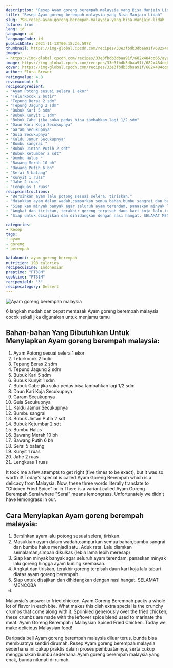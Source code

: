 ```yaml
---
description: "Resep Ayam goreng berempah malaysia yang Bisa Manjain Lidah"
title: "Resep Ayam goreng berempah malaysia yang Bisa Manjain Lidah"
slug: 798-resep-ayam-goreng-berempah-malaysia-yang-bisa-manjain-lidah
future: true
lang: id
language: id
languageCode: id
publishDate: 2021-11-12T00:18:26.597Z 
thumbnail: https://img-global.cpcdn.com/recipes/33e3fbdb3dbaa91f/682x484cq65/ayam-goreng-berempah-malaysia-foto-resep-utama.png
images:
- https://img-global.cpcdn.com/recipes/33e3fbdb3dbaa91f/682x484cq65/ayam-goreng-berempah-malaysia-foto-resep-utama.png
image: https://img-global.cpcdn.com/recipes/33e3fbdb3dbaa91f/682x484cq65/ayam-goreng-berempah-malaysia-foto-resep-utama.png
cover: https://img-global.cpcdn.com/recipes/33e3fbdb3dbaa91f/682x484cq65/ayam-goreng-berempah-malaysia-foto-resep-utama.png
author: Flora Brewer
ratingvalue: 4.8
reviewcount: 6
recipeingredient:
- "Ayam Potong sesuai selera 1 ekor"
- "Telurkocok 2 butir"
- "Tepung Beras 2 sdm"
- "Tepung Jagung 2 sdm"
- "Bubuk Kari 5 sdm"
- "Bubuk Kunyit 1 sdm"
- "Bubuk Cabe jika suka pedas bisa tambahkan lagi 1/2 sdm"
- "Daun Kari Koja Secukupnya"
- "Garam Secukupnya"
- "Gula Secukupnya"
- "Kaldu Jamur Secukupnya"
- "Bumbu sangrai "
- "Bubuk Jintan Putih 2 sdt"
- "Bubuk Ketumbar 2 sdt"
- "Bumbu Halus "
- "Bawang Merah 10 bh"
- "Bawang Putih 6 bh"
- "Serai 5 batang"
- "Kunyit 1 ruas"
- "Jahe 2 ruas"
- "Lengkuas 1 ruas"
recipeinstructions:
- "Bersihkan ayam lalu potong sesuai selera, tiriskan."
- "Masukkan ayam dalam wadah,campurkan semua bahan,bumbu sangrai dan bumbu halus menjadi satu. Aduk rata. Lalu diamkan semalaman,simpan dikulkas (lebih lama lebih meresap)"
- "Siap kan minyak banyak agar seluruh ayam terendam, panaskan minyak lalu goreng hingga ayam kuning keemasan."
- "Angkat dan tiriskan, terakhir goreng terpisah daun kari koja lalu taburi diatas ayam goreng berempah."
- "Siap untuk disajikan dan dihidangkan dengan nasi hangat. SELAMAT MENCOBA"

categories:
- Resep
tags:
- ayam
- goreng
- berempah

katakunci: ayam goreng berempah 
nutrition: 198 calories
recipecuisine: Indonesian
preptime: "PT38M"
cooktime: "PT31M"
recipeyield: "3"
recipecategory: Dessert
---
```



![Ayam goreng berempah malaysia](https://img-global.cpcdn.com/recipes/33e3fbdb3dbaa91f/682x484cq65/ayam-goreng-berempah-malaysia-foto-resep-utama.png)

6 langkah mudah dan cepat memasak  Ayam goreng berempah malaysia cocok sekali jika digunakan untuk menjamu tamu

<!--inarticleads1-->

## Bahan-bahan Yang Dibutuhkan Untuk Menyiapkan Ayam goreng berempah malaysia:

1. Ayam Potong sesuai selera 1 ekor
1. Telurkocok 2 butir
1. Tepung Beras 2 sdm
1. Tepung Jagung 2 sdm
1. Bubuk Kari 5 sdm
1. Bubuk Kunyit 1 sdm
1. Bubuk Cabe jika suka pedas bisa tambahkan lagi 1/2 sdm
1. Daun Kari Koja Secukupnya
1. Garam Secukupnya
1. Gula Secukupnya
1. Kaldu Jamur Secukupnya
1. Bumbu sangrai 
1. Bubuk Jintan Putih 2 sdt
1. Bubuk Ketumbar 2 sdt
1. Bumbu Halus 
1. Bawang Merah 10 bh
1. Bawang Putih 6 bh
1. Serai 5 batang
1. Kunyit 1 ruas
1. Jahe 2 ruas
1. Lengkuas 1 ruas

It took me a few attempts to get right (five times to be exact), but it was so worth it! Today&#39;s special is called Ayam Goreng Berempah which is a delicacy from Malaysia. Now, these three words literally translate to &#34;Chicken Fried Spice&#34; or in There is a variant called Ayam Goreng Berempah Serai where &#34;Serai&#34; means lemongrass. Unfortunately we didn&#39;t have lemongrass in our. 

<!--inarticleads2-->

## Cara Menyiapkan Ayam goreng berempah malaysia:

1. Bersihkan ayam lalu potong sesuai selera, tiriskan.
1. Masukkan ayam dalam wadah,campurkan semua bahan,bumbu sangrai dan bumbu halus menjadi satu. Aduk rata. Lalu diamkan semalaman,simpan dikulkas (lebih lama lebih meresap)
1. Siap kan minyak banyak agar seluruh ayam terendam, panaskan minyak lalu goreng hingga ayam kuning keemasan.
1. Angkat dan tiriskan, terakhir goreng terpisah daun kari koja lalu taburi diatas ayam goreng berempah.
1. Siap untuk disajikan dan dihidangkan dengan nasi hangat. SELAMAT MENCOBA
1. 


Malaysia&#39;s answer to fried chicken, Ayam Goreng Berempah packs a whole lot of flavor in each bite. What makes this dish extra special is the crunchy crumbs that come along with it. Sprinkled generously over the fried chicken, these crumbs are made with the leftover spice blend used to marinate the meat. Ayam Goreng Berempah / Malaysian Spiced Fried Chicken. Today we make delicious Malaysian food! 

Daripada   beli  Ayam goreng berempah malaysia  diluar terus, bunda  bisa membuatnya sendiri dirumah. Resep  Ayam goreng berempah malaysia  sederhana ini cukup praktis dalam proses pembuatannya, serta cukup menggunakan bumbu sederhana  Ayam goreng berempah malaysia  yang enak, bunda nikmati di rumah.
